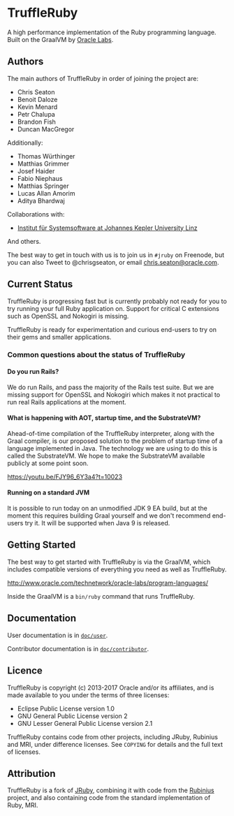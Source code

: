 # TruffleRuby

A high performance implementation of the Ruby programming language. Built on the
GraalVM by [Oracle Labs](https://labs.oracle.com).

## Authors

The main authors of TruffleRuby in order of joining the project are:

* Chris Seaton
* Benoit Daloze
* Kevin Menard
* Petr Chalupa
* Brandon Fish
* Duncan MacGregor

Additionally:

* Thomas Würthinger
* Matthias Grimmer
* Josef Haider
* Fabio Niephaus
* Matthias Springer
* Lucas Allan Amorim
* Aditya Bhardwaj

Collaborations with:

* [Institut für Systemsoftware at Johannes Kepler University Linz](http://ssw.jku.at)

And others.

The best way to get in touch with us is to join us in `#jruby` on Freenode, but 
you can also Tweet to @chrisgseaton, or email chris.seaton@oracle.com.

## Current Status

TruffleRuby is progressing fast but is currently probably not ready for you to
try running your full Ruby application on. Support for critical C extensions
such as OpenSSL and Nokogiri is missing.

TruffleRuby is ready for experimentation and curious end-users to try on their
gems and smaller applications.

### Common questions about the status of TruffleRuby

#### Do you run Rails?

We do run Rails, and pass the majority of the Rails test suite. But we are
missing support for OpenSSL and Nokogiri which makes it not practical to run
real Rails applications at the moment.

#### What is happening with AOT, startup time, and the SubstrateVM?

Ahead-of-time compilation of the TruffleRuby interpreter, along with the Graal
compiler, is our proposed solution to the problem of startup time of a language
implemented in Java. The technology we are using to do this is called the
SubstrateVM. We hope to make the SubstrateVM available publicly at some point
soon.

https://youtu.be/FJY96_6Y3a4?t=10023

#### Running on a standard JVM

It is possible to run today on an unmodified JDK 9 EA build, but at the moment
this requires building Graal yourself and we don't recommend end-users try it.
It will be supported when Java 9 is released.

## Getting Started

The best way to get started with TruffleRuby is via the GraalVM, which includes
compatible versions of everything you need as well as TruffleRuby.

http://www.oracle.com/technetwork/oracle-labs/program-languages/

Inside the GraalVM is a `bin/ruby` command that runs TruffleRuby.

## Documentation

User documentation is in [`doc/user`](https://github.com/graalvm/truffleruby/tree/truffle-head/doc/user).

Contributor documentation is in [`doc/contributor`](https://github.com/graalvm/truffleruby/tree/truffle-head/doc/contributor).

## Licence

TruffleRuby is copyright (c) 2013-2017 Oracle and/or its
affiliates, and is made available to you under the terms of three licenses:

* Eclipse Public License version 1.0
* GNU General Public License version 2
* GNU Lesser General Public License version 2.1

TruffleRuby contains code from other projects, including JRuby, Rubinius and
MRI, under difference licenses. See `COPYING` for details and the full text of
licenses.

## Attribution

TruffleRuby is a fork of [JRuby](https://github.com/jruby/jruby), combining it
with code from the [Rubinius](https://github.com/rubinius/rubinius) project, and
also containing code from the standard implementation of Ruby, MRI.
